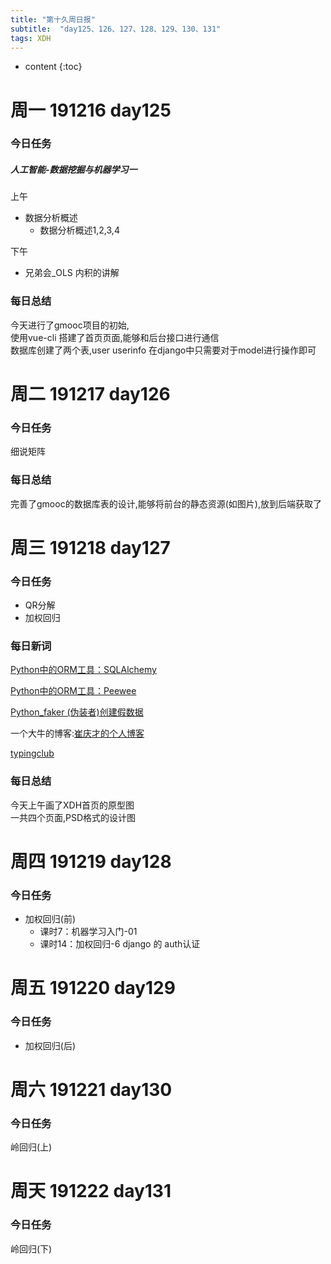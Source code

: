 ```yaml
---  
title: "第十久周日报"   
subtitle:  "day125、126、127、128、129、130、131"   
tags: XDH    
---  
```





* content
{:toc}






# 周一 191216 day125
### 今日任务
##### 人工智能-数据挖掘与机器学习一

上午
- 数据分析概述
    - 数据分析概述1,2,3,4
    
下午
- 兄弟会_OLS 内积的讲解    
### 每日总结
今天进行了gmooc项目的初始,  
使用vue-cli 搭建了首页页面,能够和后台接口进行通信  
数据库创建了两个表,user userinfo
在django中只需要对于model进行操作即可

# 周二 191217 day126
### 今日任务
细说矩阵
### 每日总结 
完善了gmooc的数据库表的设计,能够将前台的静态资源(如图片),放到后端获取了
# 周三 191218 day127
### 今日任务
- QR分解
- 加权回归
### 每日新词

[Python中的ORM工具：SQLAlchemy](https://cloud.tencent.com/developer/article/1352551)

[Python中的ORM工具：Peewee](https://cloud.tencent.com/developer/article/1352550)

[Python_faker (伪装者)创建假数据](https://www.cnblogs.com/hellangels333/p/9039784.html)

一个大牛的博客:[崔庆才的个人博客](https://cuiqingcai.com/)

[typingclub](https://www.typingclub.com/)

### 每日总结
今天上午画了XDH首页的原型图  
一共四个页面,PSD格式的设计图
# 周四 191219 day128
### 今日任务
- 加权回归(前)
    - 课时7：机器学习入门-01
    - 课时14：加权回归-6
django 的 auth认证    
# 周五 191220 day129
### 今日任务
- 加权回归(后)
# 周六 191221 day130
### 今日任务
岭回归(上)
# 周天 191222 day131
### 今日任务
岭回归(下)





